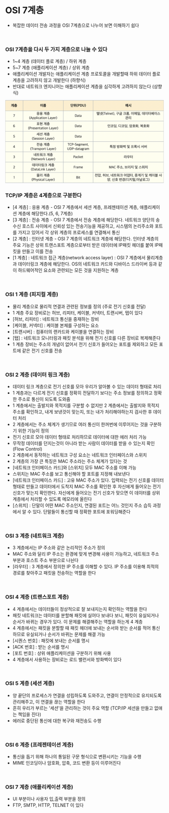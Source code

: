 # OSI 7계층
- 복잡한 데이터 전송 과정을 OSI 7계층으로 나누어 보면 이해하기 쉽다

<br>

### OSI 7계층을 다시 두 가지 계층으로 나눌 수 있다
- 1~4 계층 (데이터 플로 계층) / 하위 계층
- 5~7 계층 (애플리케이션 계층) / 상위 계층
- 애플리케이션 개발자는 애플리케이션 계층 프로토콜을 개발할때 하위 데이터 플로 계층을 고려하지 않고 개발한다 (하향식)
- 반대로 네트워크 엔지니어는 애플리케이션 계층을 심각하게 고려하지 않는다 (상향식)

<img width="600" src="image/OSI 7.png" />

<br>

### TCP/IP 계층은 4계층으로 구분한다
- [4 계층] : 응용 계층 - OSI 7 계층에서 세션 계층, 프레젠테이션 계층, 애플리케이션 계층에 해당한다.(5, 6, 7계층)
- [3 계층] : 전송 계층 - OSI 7 계층에서 전송 계층에 해당한다. 네트워크 양단의 송수신 호스트 사이에서 신뢰성 있는 전송기능을 제공하고, 시스템의 논리주소와 포트를 가지고 있어서 각 상위 계층의 프로세스를 연결해서 통신
- [2 계층] : 인터넷 계층 - OSI 7 계층의 네트워크 계층에 해당한다. 인터넷 계층의 주요 기능은 상위 트랜스포트 계층으로부터 받은 데이터에 IP패킷 헤더를 붙여 IP패킷을 만들고 이를 전송
- [1 계층] : 네트워크 접근 계층(network access layer) : OSI 7 계층에서 물리계층과 데이터링크 계층에 해당한다. OS의 네트워크 카드와 디바이스 드라이버 등과 같이 하드웨어적인 요소와 관련되는 모든 것을 지원하는 계층

<br>

### OSI 1 계층 (피지컬 계층)
- 물리 계층으로 물리적 연결과 관련된 정보를 정의 (주로 전기 신호를 전달)
- 1 계층 주요 장비로는 허브, 리피터, 케이블, 커넥터, 트랜시버, 탭이 있다
- [허브, 리피터] : 네트워크 통신을 중재하는 장비
- [케이블, 커넥터] : 케이블 본체를 구성하는 요소
- [트랜시버] : 컴퓨터의 랜카드와 케이블을 연결하는 장비
- [탭] : 네트워크 모니터링과 패킷 분석을 위해 전기 신호를 다른 장비로 복제해준다
- 1 계층 장비는 주소의 개념이 없어서 전기 신호가 들어오는 포트를 제외하고 모든 포트에 같은 전기 신호를 전송

<br>

### OSI 2 계층 (데이터 링크 계층)
- 데이터 링크 계층으로 전기 신호를 모아 우리가 알아볼 수 있는 데이터 형태로 처리
- 1 계층과는 다르게 전기 신호를 정확히 전달하기 보다는 주소 정보를 정의하고 정확한 주소로 통신이 되도록 도와줌
- 1 계층에서는 출발지와 목적지를 구분할 수 없지만 2 계층에서는 출발지와 목적지 주소를 확인하고, 내게 보낸것이 맞는지, 또는 내가 처리해야하는지 검사한 후 데이터 처리
- 2 계층에서는 주소 체계가 생기므로 여러 통신이 한꺼번에 이루어지는 것을 구분하기 위한 기능이 정의
- 전기 신호르 모아 데이터 형태로 처리하므로 데이터에 대한 에러 처리 가능
- 무작정 데이터를 던지는것이 아니라 받는 사람이 데이터를 받을 수 있는지 확인 (Flow Control)
- 2 계층에서 동작하는 네트워크 구성 요소는 네트워크 인터페이스와 스위치
- 2 계층의 가장 큰 특징은 MAC 주소라는 주소 체계가 있다는 것
- [네트워크 인터페이스 카드]와 [스위치] 모두 MAC 주소를 이해 가능
- 스위치는 MAC 주소를 보고 통신해야 할 포트를 지정해 내보낸다
- [네트워크 인터페이스 카드] : 고유 MAC 주소가 있다. 입력되는 전기 신호를 데이터 형태로 만들고 데이터에서 도착지 MAC 주소를 확인한 후 자신에게 들어오는 전기 신호가 맞는지 확인한다. 자신에게 들어오는 전기 신호가 맞으면 이 데이터를 상위 계층에서 처리할 수 있도록 메모리에 올린다
- [스위치] : 단말이 어떤 MAC 주소인지, 연결된 포트는 어느 것인지 주소 습득 과정에서 알 수 있다. 단말들이 통신할 때 정확한 포트에 포워딩해준다

<br>

### OSI 3 계층 (네트워크 계층)
- 3 계층에서는 IP 주소와 같은 논리적인 주소가 정의
- MAC 주소와 달리 IP 주소는 환경에 맞게 변경해 사용이 가능하고, 네트워크 주소 부분과 호스트 주소 부분으로 나뉜다
- [라우터] : 3 계층에서 정의한 IP 주소를 이해할 수 있다. IP 주소를 이용해 최적의 경로를 찾아주고 패킷을 전송하는 역할을 한다

<br>

### OSI 4 계층 (트랜스포트 계층)
- 4 계층에서는 데이터들이 정상적으로 잘 보내지는지 확인하는 역할을 한다
- 패킷 네트워크는 데이터를 분할해 패킷에 실어다 보내다 보니, 패킷이 유실되거나 순서가 바뀌는 경우가 있다. 이 문제를 해결해주는 역할을 하는게 4 계층
- 4 계층에서는 패킷을 분할할 때 패킷 헤더에 보내는 순서와 받는 순서를 적어 통신하므로 유실되거나 순서가 바뀌는 문제를 해결 가능
- [시퀀스 번호] : 패킷에 보내는 순서를 명시
- [ACK 번호] : 받는 순서를 명시
- [포트 번호] : 상위 애플리케이션을 구분하기 위해 사용
- 4 계층에서 사용하는 장비로는 로드 밸런서와 방화벽이 있다

<br>

### OSI 5 계층 (세션 계층)
- 양 끝단의 프로세스가 연결을 성립하도록 도와주고, 연결이 안정적으로 유지되도록 관리해주고, 이 연결을 끊는 역할을 한다
- 흔히 우리가 부르는 '세션'을 관리하는 것이 주요 역할 (TCP/IP 세션을 만들고 없애는 책임을 진다)
- 에러로 중단된 통신에 대한 복구와 재전송도 수행

<br>

### OSI 6 계층 (프레젠테이션 계층)
- 통신을 돕기 위해 하나의 통일된 구문 형식으로 변환시키는 기능을 수행
- MIME 인코딩이나 암호화, 압축, 코드 변환 등이 이루어진다

<br>

### OSI 7 계층 (애플리케이션 계층)
- UI 부분이나 사용자 입,출력 부분을 정의
- FTP, SMTP, HTTP, TELNET 이 있다

<br>























